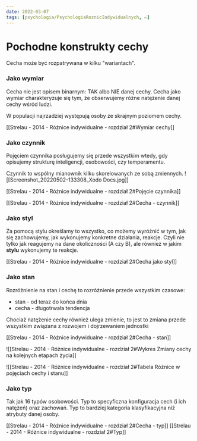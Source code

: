 ```yaml
---
date: 2022-03-07
tags: [psychologia/PsychologiaRoznicIndywidualnych, ✏️]
---
```

# Pochodne konstrukty cechy

Cecha może być rozpatrywana w kilku "wariantach".

### Jako wymiar

Cecha nie jest opisem binarnym: TAK albo NIE danej cechy. Cecha jako wymiar charakteryzuje się tym, że obserwujemy różne natężenie danej cechy wśród ludzi. 

W populacji najrzadziej występują osoby ze skrajnym poziomem cechy.

[[Strelau - 2014 - Różnice indywidualne - rozdział 2#Wymiar cechy]]

### Jako czynnik

Pojęciem czynnika posługujemy się przede wszystkim wtedy, gdy opisujemy strukturę inteligencji, osobowości, czy temperamentu.

Czynnik to wspólny mianownik kilku skorelowanych ze sobą zmiennych.
![[Screenshot_20220502-133308_Xodo Docs.jpg]]

[[Strelau - 2014 - Różnice indywidualne - rozdział 2#Pojęcie czynnika]]

[[Strelau - 2014 - Różnice indywidualne - rozdział 2#Cecha - czynnik]]

### Jako styl

Za pomocą stylu określamy to wszystko, co możemy wyróżnić w tym, jak się zachowujemy, jak wykonujemy konkretne działania, reakcje. Czyli nie tylko jak reagujemy na dane okoliczności (A czy B), ale również w jakim **stylu** wykonujemy te reakcje.

[[Strelau - 2014 - Różnice indywidualne - rozdział 2#Cecha jako styl]]

### Jako stan

Rozróżnienie na stan i cechę to rozróżnienie przede wszystkim czasowe:

- stan - od teraz do końca dnia
- cecha - długotrwała tendencja

Chociaż natężenie cechy również ulega zmienie, to jest to zmiana przede wszystkim związana z rozwojem i dojrzewaniem jednostki

[[Strelau - 2014 - Różnice indywidualne - rozdział 2#Cecha - stan]]

![[Strelau - 2014 - Różnice indywidualne - rozdział 2#Wykres Zmiany cechy na kolejnych etapach życia]]

![[Strelau - 2014 - Różnice indywidualne - rozdział 2#Tabela Różnice w pojęciach cechy i stanu]]

### Jako typ

Tak jak 16 typów osobowości. Typ to specyficzna konfiguracja cech (i ich natężeń) oraz zachowań. Typ to bardziej kategoria klasyfikacyjna niż atrybuty danej osoby.

[[Strelau - 2014 - Różnice indywidualne - rozdział 2#Cecha - typ]]
[[Strelau - 2014 - Różnice indywidualne - rozdział 2#Typ]]